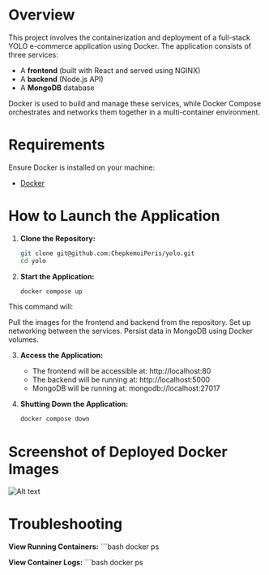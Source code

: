 # Overview

This project involves the containerization and deployment of a full-stack YOLO e-commerce application using Docker. The application consists of three services:
- A **frontend** (built with React and served using NGINX)
- A **backend** (Node.js API)
- A **MongoDB** database

Docker is used to build and manage these services, while Docker Compose orchestrates and networks them together in a multi-container environment.

# Requirements

Ensure Docker is installed on your machine:

- [Docker](https://docs.docker.com/engine/install/)

# How to Launch the Application

1. **Clone the Repository:**
   ```bash
   git clone git@github.com:ChepkemoiPeris/yolo.git
   cd yolo

2. **Start the Application:**
    ```bash
   docker compose up 

This command will:

Pull the images for the frontend and backend from the repository.
Set up networking between the services.
Persist data in MongoDB using Docker volumes.

3. **Access the Application:** 
    - The frontend will be accessible at: http://localhost:80
    - The backend will be running at: http://localhost:5000
    - MongoDB will be running at: mongodb://localhost:27017

4. **Shutting Down the Application:** 
    ```bash
    docker compose down

# Screenshot of Deployed Docker Images
![Alt text](image.png)
    
# Troubleshooting

**View Running Containers:**
    ```bash
    docker ps

**View Container Logs:**
    ```bash
    docker ps

